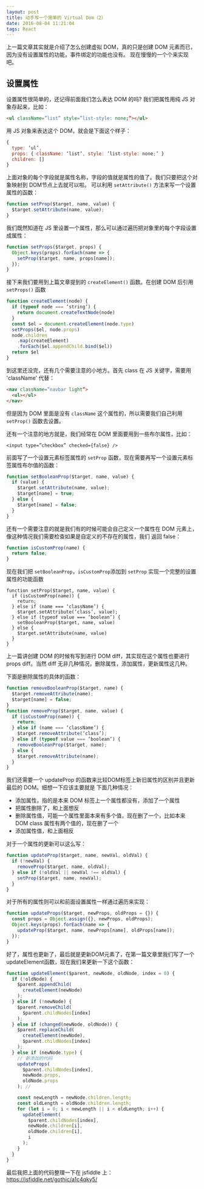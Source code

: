 ```yaml
---
layout: post
title: 动手写一个简单的 Virtual Dom（2）
date: 2016-08-04 11:21:04
tags: React
---
```


上一篇文章其实就是介绍了怎么创建虚拟 DOM，真的只是创建 DOM 元素而已，因为没有设置属性的功能，事件绑定的功能也没有。
现在慢慢的一个个来实现吧。

## 设置属性

设置属性很简单的，还记得前面我们怎么表达 DOM 的吗? 我们把属性用纯 JS 对象存起来，比如：

```html
<ul className=”list” style=”list-style: none;”></ul>
```

用 JS 对象来表达这个 DOM，就会是下面这个样子：

```js
{ 
  type: ‘ul’, 
  props: { className: ‘list’, style: ’list-style: none;’ } 
  children: []
}
```

上面对象的每个字段就是属性名称，字段的值就是属性的值了。我们只要把这个对象映射到 DOM节点上去就可以啦。
可以利用 `setAttribute()` 方法来写一个设置属性的函数：

```js
function setProp($target, name, value) {
  $target.setAttribute(name, value);
}
```

我们既然知道在 JS 里设置一个属性，那么可以通过遍历把对象里的每个字段设置成属性：

```js
function setProps($target, props) {
  Object.keys(props).forEach(name => {
    setProp($target, name, props[name]);
  });
}
```

接下来我们要用到上篇文章提到的 `createElement()` 函数。在创建 DOM 后引用 `setProps()` 函数


```js
function createElement(node) {
  if (typeof node === ‘string’) {
    return document.createTextNode(node)
  }
  const $el = document.createElement(node.type)
  setProps($el, node.props)
  node.children
    .map(createElement)
    .forEach($el.appendChild.bind($el))
  return $el
}
```

到这里还没完，还有几个需要注意的小地方。首先 class 在 JS 关键字，需要用 'className' 代替：

```html
<nav className=”navbar light”>
  <ul></ul>
</nav>
```

但是因为 DOM 里面是没有 `className` 这个属性的，所以需要我们自己利用 `setProp()` 函数去设置。

还有一个注意的地方就是，我们经常在 DOM 里面要用到一些布尔属性，比如：

```
<input type=”checkbox” checked={false} />
```

前面写了一个设置元素标签属性的 `setProp` 函数，现在需要再写一个设置元素标签属性布尔值的函数：

```js
function setBooleanProp($target, name, value) {
  if (value) {
    $target.setAttribute(name, value);
    $target[name] = true;
  } else {
    $target[name] = false;
  }
}
```

还有一个需要注意的就是我们有的时候可能会自己定义一个属性在 DOM 元素上，像这种情况我们需要检查如果是自定义的不存在的属性，我们
返回 false：

```js
function isCustomProp(name) {
  return false;
}
```
现在我们把 `setBooleanProp`，`isCustomProp`添加到 `setProp` 实现一个完整的设置属性的功能函数

```
function setProp($target, name, value) {
  if (isCustomProp(name)) {
    return;
  } else if (name === ‘className’) {
    $target.setAttribute(‘class’, value);
  } else if (typeof value === ‘boolean’) {
    setBooleanProp($target, name, value)
  } else {
    $target.setAttribute(name, value)
  }
}
```

上一篇讲创建 DOM 的时候有写到进行 DOM diff，其实现在这个属性也要进行 props diff。当然 diff
无非几种情况，删除属性，添加属性，更新属性这几种。


下面是删除属性的具体的函数：

```js
function removeBooleanProp($target, name) {
  $target.removeAttribute(name);
  $target[name] = false;
}
function removeProp($target, name, value) {
  if (isCustomProp(name)) {
    return;
  } else if (name === ‘className’) {
    $target.removeAttribute(‘class’);
  } else if (typeof value === ‘boolean’) {
    removeBooleanProp($target, name);
  } else {
    $target.removeAttribute(name);
  }
}
```

我们还需要一个 updateProp 的函数来比较DOM标签上新旧属性的区别并且更新最后的 DOM。细想一下应该主要就是
下面几种情况：
- 添加属性，指的是本来 DOM 标签上一个属性都没有，添加了一个属性
- 把属性删除了，和上面想反
- 删除属性值，可能一个属性里面本来有多个值，现在删了一个，比如本来 DOM class 属性有两个值的，现在删了一个
- 添加属性值，和上面相反

对于一个属性的更新可以这么写：
```js
function updateProp($target, name, newVal, oldVal) {
  if (!newVal) {
    removeProp($target, name, oldVal);
  } else if (!oldVal || newVal !== oldVal) {
    setProp($target, name, newVal);
  }
}
```

对于所有的属性则可以和前面设置属性一样通过遍历来实现：

```js
function updateProps($target, newProps, oldProps = {}) {
  const props = Object.assign({}, newProps, oldProps);
  Object.keys(props).forEach(name => {
    updateProp($target, name, newProps[name], oldProps[name]);
  });
}
```

好了，属性也更新了，最后就是更新DOM元素了，在第一篇文章里我们写了一个 updateElement函数，现在我们来更新一下这个函数：

```js
function updateElement($parent, newNode, oldNode, index = 0) {
  if (!oldNode) {
    $parent.appendChild(
      createElement(newNode)
    );
  } else if (!newNode) {
    $parent.removeChild(
      $parent.childNodes[index]
    );
  } else if (changed(newNode, oldNode)) {
    $parent.replaceChild(
      createElement(newNode),
      $parent.childNodes[index]
    );
  } else if (newNode.type) {
    // 新添加的代码
    updateProps(
      $parent.childNodes[index],
      newNode.props,
      oldNode.props
    ); //

    const newLength = newNode.children.length;
    const oldLength = oldNode.children.length;
    for (let i = 0; i < newLength || i < oldLength; i++) {
      updateElement(
        $parent.childNodes[index],
        newNode.children[i],
        oldNode.children[i],
        i
      );
    }
  }
}
```

最后我把上面的代码整理一下在 jsfiddle 上： https://jsfiddle.net/gothic/a1c4qky5/